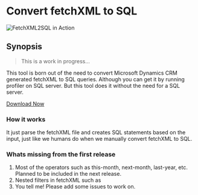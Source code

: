 # Convert fetchXML to SQL 
![FetchXML2SQL in Action](/FetchXML2SQLv2/screenshots/mainwindow.png)
## Synopsis
> This is a work in progress...

This tool is born out of the need to convert Microsoft Dynamics CRM generated fetchXML to SQL queries. Although you can get it by running profiler on SQL server. But this tool does it without the need for a SQL server.

[Download Now](https://github.com/abtevrythng/FetchXML-to-SQL/releases/download/1.0.0/FetchXML2SQLv2.zip)

### How it works
It just parse the fetchXML file and creates SQL statements based on the input, just like we humans do when we manually convert fetchXML to SQL.

### Whats missing from the first release
1. Most of the operators such as this-month, next-month, last-year, etc. Planned to be included in the next release.
2. Nested filters in fetchXML such as 
  <filter type="and"><filter type="or"><condition attribute="createdon" operator="on-or-before" value="@Enddate" /><condition attribute="caseorigincode" operator="ne" value="3" /><filter type="or"><condition attribute="createdon" operator="on-or-before" value="@NEWEnddate" /><condition attribute="caseorigincode" operator="ne" value="4" /></filter></filter></filter>
3. You tell me! Please add some issues to work on.
